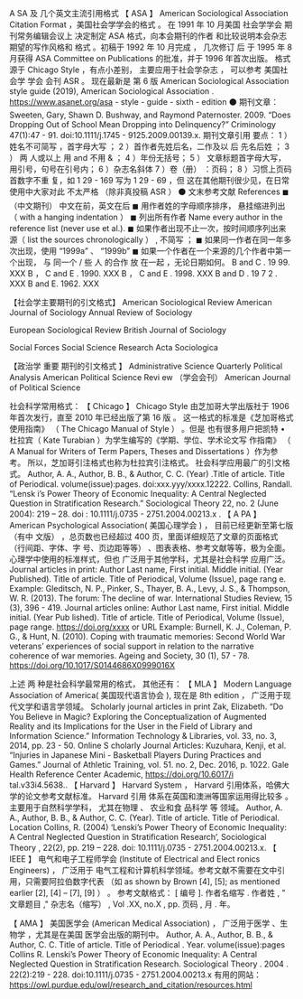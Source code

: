 A SA   及 几个英文主流引用格式  【 ASA 】  American Sociological Association Citation   Format ，美国社会学学会的格式 。 在  1991   年   10   月美国 社会学学会 期刊常务编辑会议上 决定制定   ASA   格式，向本会期刊的作者  和比较说明本会杂志 期望的写作风格和 格式 。初稿于   1992   年   10   月完成 ， 几次修订 后 于  1995   年   8   月获得   ASA   Committee on Publications   的批准，并于   1996   年首次出版。  格式 源于   Chicago Style ，有点小差别， 主要应用于社会学杂志 ， 可以参考 美国社会学  学会 会刊   ASR 。 现在最新是 第   6   版   American Sociological Association style guide (2019),  American Sociological Association .   https://www.asanet.org/asa - style - guide - sixth -  edition  ⚫   期刊文章：  Sweeten, Gary, Shawn D. Bushway, and Raymond Paternoster. 2009. “Does Dropping Out of  School Mean Dropping   into   Delinquency?”   Criminology   47(1):47 - 91. doi:10.1111/j.1745 -  9125.2009.00139.x.  期刊文章引用 要点： 1 ） 姓名不可简写 ，首字母大写 ； 2 ）首作者先姓后名，二作及以  后 先名后姓 ； 3 ） 两 人或以上 用   and   不用 & ； 4 ）年份无括号； 5 ） 文章标题首字母大写，  用引号，句号在引号内； 6 ）杂志名斜体   7 ）卷（册） ：页码； 8 ）习惯上页码首数字不重  复，如   1 29 - 169   写为   1 29 - 69 ，但 这在其他期刊很少见，在日常使用中大家对此 不太严格  （除非真投稿   ASR ）  ⚫   文末参考文献   References  ◼   （中文期刊） 中文在前，英文在后  ◼   用作者姓的字母顺序排序， 悬挂缩进列出 （ with a hanging indentation ）  ◼   列出所有作者   Name every author in the reference list (never use et al.).  ◼   如果作者出现不止一次，按时间顺序列出来源（ list the sources  chronologically ） , 不简写 ；  ◼   如果同一作者在同一年多次出现，使用 “1999a” 、 “1999b”  ◼   如果一个作者在一个来源的几个作者中第一个出现， 与 同一个 / 些 人 的合作   放  在一起 ，无论日期如何。  B and   C . 19 99. XXX  B ， C   and   E .   1990.   XXX  B ， C and   E . 1998. XXX  B   and   D . 19 7 2 . XXX  B   and E. 1962. XXX

【社会学主要期刊的引文格式】 American Sociological Review  American Journal of Sociology  Annual   Review of Sociology

European Sociological Review  British Journal of Sociology

Social Forces  Social Science Research  Acta Sociologica

【政治学 重要 期刊的引文格式 】  Administrative Science Quarterly  Political Analysis  American   Political Science Revi ew （学会会刊）  American Journal of Political Science

社会科学常用格式：  【 Chicago 】  Chicago Style   由芝加哥大学出版社于   1906   年首次发行，直至   2010   年已经出版了第  16   版 。 这一格式的标准是《芝加哥格式使用指南》 （ The Chicago Manual of Style ） 。但是  也有很多用户把凯特 • 杜拉宾（ Kate Turabian ）为学生编写的《学期、学位、学术论文写  作指南》 （ A Manual   for Writers of Term Papers, Theses and Dissertations ）作为参考。  所以，芝加哥引注格式也称为杜拉宾引注格式。 社会科学应用最广的引文格式。  Author, A. A., Author, B. B., & Author, C. C. (Year) .Title of article. Title of  Periodical. volume(issue):pages. doi:xxx.yyy/xxxx.12222.  Collins, Randall. “Lensk i’s Power Theory of Economic Inequality: A Central Neglected Question  in   Stratification   Research.”  Sociological   Theory   22,   no.   2   (June   2004):   219 – 28.  doi : 10.1111/j.0735 - 2751.2004.00213.x .  【 A PA 】  American Psychological Association( 美国心理学会 ) ， 目前已经更新至第七版 （有中  文版） ，总页数也已经超过   400   页，里面详细规范了文章的页面格式（行间距、字体、字  号、页边距等等） 、图表表格、参考文献等等，极为全面。 心理学中使用的标准样式，但也  广泛用于其他学科，尤其是社会科学 应用广泛。  Journal articles in print:  Author Last name, First initial. Middle initial. (Year Published). Title of article.   Title of  Periodical, Volume (Issue), page rang e.  Example:  Gleditsch, N. P., Pinker, S., Thayer, B. A., Levy, J. S., & Thompson, W. R. (2013). The  forum: The decline of war.   International Studies Review, 15 (3), 396 - 419.  Journal articles online:  Author Last name, First initial. Middle initial. (Year Pub lished). Title of article.   Title of  Periodical, Volume (Issue), page range.   https://doi.org/xxxx   or URL  Example:  Burnell, K. J., Coleman, P. G., & Hunt, N. (2010). Coping with traumatic memories: Second  World War veterans’ experiences of social support in relation to the narrative coherence of  war memories.   Ageing and Society, 30 (1), 57 - 78.  https://doi.org/10.1017/S0144686X0999016X

上述 两 种是社会科学最常用的格式， 其他还有：  【 MLA 】  Modern Language Association of America( 美国现代语言协会 ),   现在是   8th edition ，  广泛用于现代文学和语言学领域。  Scholarly journal articles in print  Zak, Elizabeth. “Do You Believe in Magic? Exploring the Conceptualization of Augmented  Reality and its Implications for the User in the Field of Library and Information Science.”  Information Technology & Libraries,   vol. 33, no. 3, 2014, pp. 23 - 50.  Online S cholarly Journal Articles:  Kuzuhara, Kenji, et al. “Injuries in Japanese Mini - Basketball Players During Practices and  Games.”   Journal of Athletic Training,   vol. 51. no. 2, Dec. 2016, p. 1022.   Gale Health  Reference Center Academic,   https://doi.org/10.6017/i tal.v33i4.5638..  【 Harvard 】  Harvard System ， Harvard   引用体系，哈佛大学的论文参考文献标准。 Harvard   引用  体系在英国和澳洲等国家运用得比较多 。主要用于自然科学学科， 尤其在物理 、 农业和食  品科学 等 领域。  Author, A. A., Author, B. B., & Author, C. C. (Year). Title of article. Title of  Periodical. Location  Collins, R. (2004) ‘Lenski’s Power Theory of Economic Inequality: A Central Neglected  Question in Stratification Research’,   Sociological Theory , 22(2), pp. 219 – 228. doi:  10.1111/j.0735 - 2751.2004.00213.x.  【 IEEE 】  电气和电子工程师学会 (Institute of Electrical and Elect ronics Engineers) ， 广泛用于  电气工程和计算机科学领域。参考文献不需要在文中引用，只需要阿拉伯数字代表 （如   as  shown by Brown [4], [5]; as mentioned earlier [2], [4] – [7], [9] ） 。  参考文献格式： [ 编号 ].   作者名缩写 .   作者姓 , " 文章题目 ,"   杂志名（缩写） ,   Vol .XX,  no.X , pp. 页码 ,   月 . 年。

【 AMA 】  美国医学会 (American Medical Association) ， 广泛用于医学 、生物学 ，尤其是在美国  医学会出版的期刊中。  Author, A. A., Author, B. B., & Author, C. C. Title of article.  Title of Periodical . Year.  volume(issue):pages  Collins R. Lenski’s Power Theory of Economic Inequality: A Central Neglected Question in  Stratification Research.  Sociological   Theory . 2004 .   22(2):219 - 228.   doi:10.1111/j.0735 -  2751.2004.00213.x  有用的网站： https://owl.purdue.edu/owl/research_and_citation/resources.html